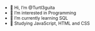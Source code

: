 - 👋 Hi, I’m @Turtl3guita
- 👀 I’m interested in Programming
- 🌱 I’m currently learning SQL
- 🌱 Studying JavaScript, HTML and CSS

<!---
Turtl3guita/Turtl3guita is a ✨ special ✨ repository because its `README.md` (this file) appears on your GitHub profile.
You can click the Preview link to take a look at your changes.
--->
